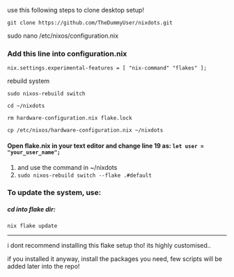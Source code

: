 
use this following steps to clone desktop setup!

`git clone https://github.com/TheDummyUser/nixdots.git`

sudo nano /etc/nixos/configuration.nix
### Add this line into configuration.nix
`nix.settings.experimental-features = [ "nix-command" "flakes" ];`

rebuild system

`sudo nixos-rebuild switch`

```
cd ~/nixdots

rm hardware-configuration.nix flake.lock

cp /etc/nixos/hardware-configuration.nix ~/nixdots
```

#### Open flake.nix in your text editor and change line 19 as: `let user = "your_user_name";`

1) and use the command in ~/nixdots
2) `sudo nixos-rebuild switch --flake .#default`

### To update the system, use:
##### cd into flake dir:

`nix flake update`



---

i dont recommend installing this flake setup tho! its highly customised..


if you installed it anyway, install the packages you need, few scripts will be added later into the repo!


